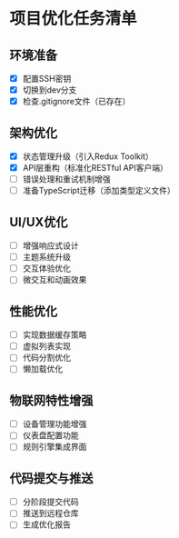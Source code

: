 # 项目优化任务清单

## 环境准备
- [x] 配置SSH密钥
- [x] 切换到dev分支
- [x] 检查.gitignore文件（已存在）

## 架构优化
- [x] 状态管理升级（引入Redux Toolkit）
- [x] API层重构（标准化RESTful API客户端）
- [ ] 错误处理和重试机制增强
- [ ] 准备TypeScript迁移（添加类型定义文件）

## UI/UX优化
- [ ] 增强响应式设计
- [ ] 主题系统升级
- [ ] 交互体验优化
- [ ] 微交互和动画效果

## 性能优化
- [ ] 实现数据缓存策略
- [ ] 虚拟列表实现
- [ ] 代码分割优化
- [ ] 懒加载优化

## 物联网特性增强
- [ ] 设备管理功能增强
- [ ] 仪表盘配置功能
- [ ] 规则引擎集成界面

## 代码提交与推送
- [ ] 分阶段提交代码
- [ ] 推送到远程仓库
- [ ] 生成优化报告

